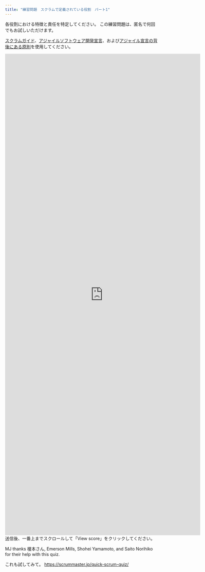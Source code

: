 ```yaml
---
title: "練習問題　スクラムで定義されている役割　パート1"
---
```

各役割における特徴と責任を特定してください。 この練習問題は、匿名で何回でもお試しいただけます。

[スクラムガイド](/scrum-guide)、[アジャイルソフトウェア開発宣言](https://agilemanifesto.org/iso/ja/manifesto.html)、および[アジャイル宣言の背後にある原則](https://agilemanifesto.org/iso/ja/principles.html)を使用してください。

<iframe src="https://docs.google.com/forms/d/e/1FAIpQLSfnQVHxDju_VHqEBhd6jLMUlNQBOIi9iVCgTiZQfz7em0z7yg/viewform?embedded=true" width="641" height="1581" frameborder="0" marginheight="0" marginwidth="0">Loading…</iframe>
送信後、一番上までスクロールして「View score」をクリックしてください。

MJ thanks 榎本さん, Emerson Mills, Shohei Yamamoto, and Saito Norihiko for their help with this quiz. 

これも試してみて。  <https://scrummaster.jp/quick-scrum-quiz/>
